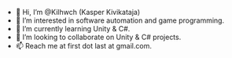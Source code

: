 - 👋 Hi, I’m @Kilhwch (Kasper Kivikataja)
- 👀 I’m interested in software automation and game programming.
- 🌱 I’m currently learning Unity & C#.
- 💞️ I’m looking to collaborate on Unity & C# projects.
- 📫 Reach me at first dot last at gmail.com.

<!---
Kilhwch/Kilhwch is a ✨ special ✨ repository because its `README.md` (this file) appears on your GitHub profile.
You can click the Preview link to take a look at your changes.
--->
